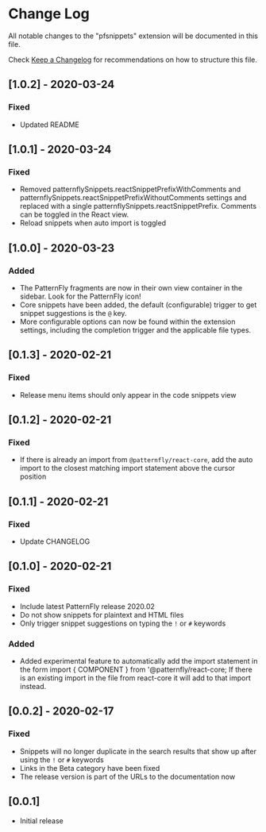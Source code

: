 # Change Log

All notable changes to the "pfsnippets" extension will be documented in this file.

Check [Keep a Changelog](http://keepachangelog.com/) for recommendations on how to structure this file.

## [1.0.2] - 2020-03-24
### Fixed
- Updated README

## [1.0.1] - 2020-03-24
### Fixed
- Removed patternflySnippets.reactSnippetPrefixWithComments and patternflySnippets.reactSnippetPrefixWithoutComments settings and replaced with a single patternflySnippets.reactSnippetPrefix. Comments can be toggled in the React view.
- Reload snippets when auto import is toggled

## [1.0.0] - 2020-03-23
### Added
- The PatternFly fragments are now in their own view container in the sidebar. Look for the PatternFly icon!
- Core snippets have been added, the default (configurable) trigger to get snippet suggestions is the `@` key.
- More configurable options can now be found within the extension settings, including the completion trigger and the applicable file types.

## [0.1.3] - 2020-02-21
### Fixed
- Release menu items should only appear in the code snippets view

## [0.1.2] - 2020-02-21
### Fixed
- If there is already an import from `@patternfly/react-core`, add the auto import to the closest matching import statement above the cursor position

## [0.1.1] - 2020-02-21
### Fixed
- Update CHANGELOG

## [0.1.0] - 2020-02-21
### Fixed
- Include latest PatternFly release 2020.02
- Do not show snippets for plaintext and HTML files
- Only trigger snippet suggestions on typing the `!` or `#` keywords
### Added
- Added experimental feature to automatically add the import statement in the form import { COMPONENT } from '@patternfly/react-core; If there is an existing import in the file from react-core it will add to that import instead.

## [0.0.2] - 2020-02-17
### Fixed
- Snippets will no longer duplicate in the search results that show up after using the `!` or `#` keywords
- Links in the Beta category have been fixed
- The release version is part of the URLs to the documentation now 

## [0.0.1]
- Initial release
